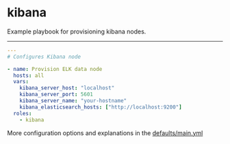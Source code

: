 # kibana

Example playbook for provisioning kibana nodes.

---

```yml
---
# Configures Kibana node

- name: Provision ELK data node
  hosts: all
  vars:
    kibana_server_host: "localhost"
    kibana_server_port: 5601
    kibana_server_name: "your-hostname"
    kibana_elasticsearch_hosts: ["http://localhost:9200"]
  roles:
    - kibana
```

More configuration options and explanations in the [defaults/main.yml](/kibana/defaults/main.yml)

